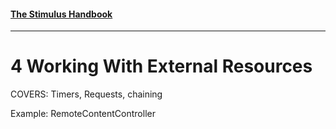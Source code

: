 #### [The Stimulus Handbook](README.md)

---

# 4 Working With External Resources

COVERS: Timers, Requests, chaining

Example: RemoteContentController
